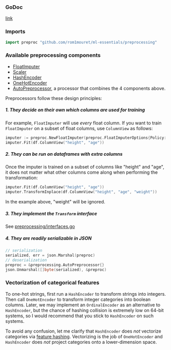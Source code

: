 ### GoDoc

[link](https://pkg.go.dev/github.com/rom1mouret/ml-essentials/preprocessing)

### Imports

```go
import preproc "github.com/rom1mouret/ml-essentials/preprocessing"
```

### Available preprocessing components

- [FloatImputer](float_imputer.go)
- [Scaler](scaler.go)
- [HashEncoder](hash_encoder.go)
- [OneHotEncoder](one_hot.go)
- [AutoPreprocessor](auto_preprocessor.go), a processor that combines the 4 components above.

Preprocessors follow these design principles:

##### 1. They decide on their own which columns are used for training

For example, `FloatImputer` will use *every* float column.
If you want to train `FloatImputer` on a subset of float columns, use `ColumnView` as follows:

```go
imputer := preproc.NewFloatImputer(preproc.FloatImputerOptions{Policy: Mean})
imputer.Fit(df.ColumnView("height", "age"))
```

##### 2. They can be run on dataframes with extra columns

Once the imputer is trained on a subset of columns like "height" and "age", it does not matter what other columns come along when performing the transformation:

```go
imputer.Fit(df.ColumnView("height", "age"))
imputer.TransformInplace(df.ColumnView("height", "age", "weight"))
```

In the example above, "weight" will be ignored.

##### 3. They implement the `Transform` interface

See [preprocessing/interfaces.go](interfaces.go)


##### 4. They are readily serializable in JSON

```go
// serialization
serialized, err = json.Marshal(preproc)
// deserialization
preproc = &preprocessing.AutoPreprocessor{}
json.Unmarshal([]byte(serialized), &preproc)
```

### Vectorization of categorical features

To one-hot strings, first run a `HashEncoder` to transform strings into integers. Then call `OneHotEncoder` to transform integer categories into boolean columns.
Later, we may implement an `OrdinalEncoder` as an alternative to `HashEncoder`, but the chance of hashing collision is extremely low on 64-bit systems, so I would recommend that you stick to `HashEncoder` on such systems.

To avoid any confusion, let me clarify that `HashEncoder` does *not* vectorize categories via [feature hashing](https://en.wikipedia.org/wiki/Feature_hashing). Vectorizing is the job of `OneHotEncoder` and `HashEncoder` does *not* project categories onto a lower-dimension space.
